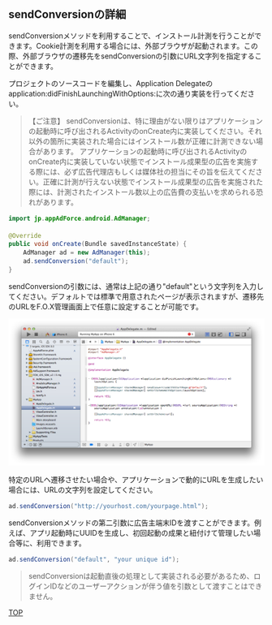 ## sendConversionの詳細

sendConversionメソッドを利用することで、インストール計測を行うことができます。Cookie計測を利用する場合には、外部ブラウザが起動されます。この際、外部ブラウザの遷移先をsendConversionの引数にURL文字列を指定することができます。

プロジェクトのソースコードを編集し、Application Delegateのapplication:didFinishLaunchingWithOptions:に次の通り実装を行ってください。

> 【ご注意】
sendConversionは、特に理由がない限りはアプリケーションの起動時に呼び出されるActivityのonCreate内に実装してください。それ以外の箇所に実装された場合にはインストール数が正確に計測できない場合があります。
アプリケーションの起動時に呼び出されるActivityのonCreate内に実装していない状態でインストール成果型の広告を実施する際には、必ず広告代理店もしくは媒体社の担当にその旨を伝えてください。正確に計測が行えない状態でインストール成果型の広告を実施された際には、計測されたインストール数以上の広告費の支払いを求められる恐れがあります。


```java
import jp.appAdForce.android.AdManager;

@Override
public void onCreate(Bundle savedInstanceState) {
	AdManager ad = new AdManager(this);
	ad.sendConversion("default");
}
```


sendConversionの引数には、通常は上記の通り"default"という文字列を入力してください。デフォルトでは標準で用意されたページが表示されますが、遷移先のURLをF.O.X管理画面上で任意に設定することが可能です。

![sendConversion01](./img01.png)

特定のURLヘ遷移させたい場合や、アプリケーションで動的にURLを生成したい場合には、URLの文字列を設定してください。

```java
ad.sendConversion("http://yourhost.com/yourpage.html");
```

sendConversionメソッドの第二引数に広告主端末IDを渡すことができます。例えば、アプリ起動時にUUIDを生成し、初回起動の成果と紐付けて管理したい場合等に、利用できます。

```java
ad.sendConversion("default", "your unique id");
```
> sendConversionは起動直後の処理として実装される必要があるため、ログインIDなどのユーザーアクションが伴う値を引数として渡すことはできません。

[TOP](../../../#3-%E3%82%A4%E3%83%B3%E3%82%B9%E3%83%88%E3%83%BC%E3%83%AB%E8%A8%88%E6%B8%AC%E3%81%AE%E5%AE%9F%E8%A3%85)
